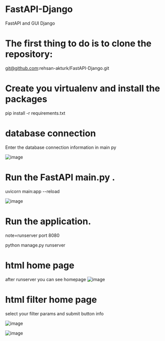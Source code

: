 # FastAPI-Django
FastAPI and  GUI Django 



# The first thing to do is to clone the repository:
git@github.com:rehsan-akturk/FastAPI-Django.git

# Create you virtualenv and install the packages
pip install -r requirements.txt


# database connection
Enter the database connection information in main py 

![image](https://user-images.githubusercontent.com/63419567/190595282-d5109a4d-68e1-4a72-ac1e-a0c0620d7d40.png)



# Run the FastAPI main.py .

uvicorn main:app --reload

![image](https://user-images.githubusercontent.com/63419567/190595415-804a5137-b16d-4514-a28b-f36e53e33760.png)



# Run the application.

note=runserver port 8080

python manage.py runserver



# html home page
after runserver you can see homepage
![image](https://user-images.githubusercontent.com/63419567/190597603-f552c16a-00ae-413d-91e4-7ff6dbf88553.png)





# html filter home page

select your filter params and submit  button info

![image](https://user-images.githubusercontent.com/63419567/190597515-e39e7645-ee2e-46fa-bf86-2514ddb94857.png)

![image](https://user-images.githubusercontent.com/63419567/190596521-28bed2c1-3358-45f7-9b91-241f198c2717.png)






